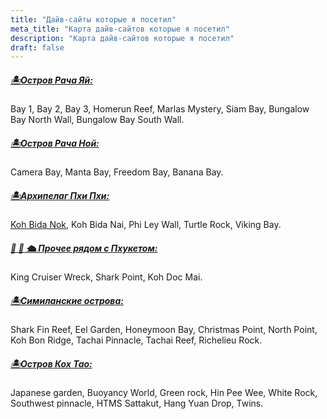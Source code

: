 ```yaml
---
title: "Дайв-сайты которые я посетил"
meta_title: "Карта дайв-сайтов которые я посетил"
description: "Карта дайв-сайтов которые я посетил"
draft: false
---
```


##### [🏝️Остров Рача Яй:](https://diversnotes.com/blog/racha-yai/)
Bay 1, Bay 2, Bay 3, Homerun Reef, Marlas Mystery, Siam Bay, Bungalow Bay North Wall, Bungalow Bay South Wall.

##### [🏝️Остров Рача Ной:](https://diversnotes.com/blog/racha-noi/)
Camera Bay, Manta Bay, Freedom Bay, Banana Bay.

##### [🏝️Архипелаг Пхи Пхи️:](#)
[Koh Bida Nok](https://diversnotes.com/blog/koh-bida-nok/), Koh Bida Nai, Phi Ley Wall, Turtle Rock, Viking Bay.

##### [🦈 🤿 🛳️ Прочее рядом с Пхукетом:](#)
King Cruiser Wreck, Shark Point, Koh Doc Mai.

##### [🏝Симиланские острова:](https://diversnotes.com/blog/diving-safari-similans/)
Shark Fin Reef, Eel Garden, Honeymoon Bay, Christmas Point, North Point, Koh Bon Ridge, Tachai Pinnacle, Tachai Reef, Richelieu Rock.

##### [🏝Остров Кох Тао:](https://diversnotes.com/blog/koh-tao/)
Japanese garden, Buoyancy World, Green rock, Hin Pee Wee, White Rock, Southwest pinnacle, HTMS Sattakut, Hang Yuan Drop, Twins.

